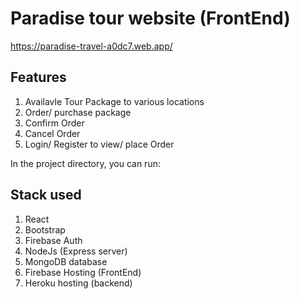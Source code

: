 # Paradise tour website (FrontEnd)
https://paradise-travel-a0dc7.web.app/

## Features
1. Availavle Tour Package to various locations
2. Order/ purchase package
3. Confirm Order
4. Cancel Order
5. Login/ Register to view/ place Order

In the project directory, you can run:

## Stack used
1. React
2. Bootstrap
3. Firebase Auth
4. NodeJs (Express server)
5. MongoDB database
6. Firebase Hosting (FrontEnd)
7. Heroku hosting (backend)
